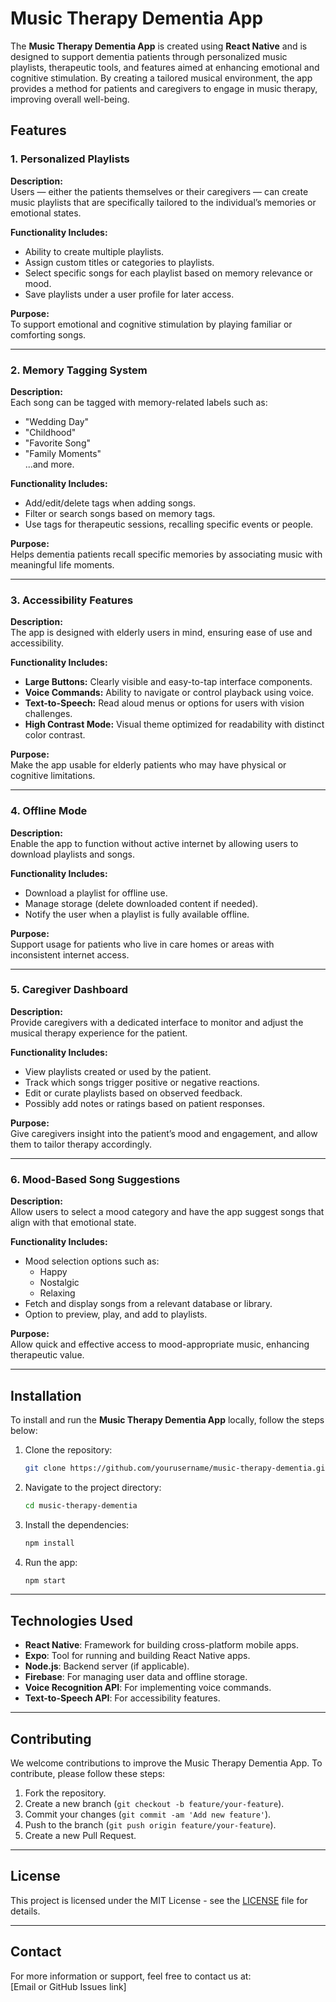 # Music Therapy Dementia App

The **Music Therapy Dementia App** is created using **React Native** and is designed to support dementia patients through personalized music playlists, therapeutic tools, and features aimed at enhancing emotional and cognitive stimulation. By creating a tailored musical environment, the app provides a method for patients and caregivers to engage in music therapy, improving overall well-being.

## Features

### 1. Personalized Playlists
**Description:**  
Users — either the patients themselves or their caregivers — can create music playlists that are specifically tailored to the individual’s memories or emotional states.

**Functionality Includes:**
- Ability to create multiple playlists.
- Assign custom titles or categories to playlists.
- Select specific songs for each playlist based on memory relevance or mood.
- Save playlists under a user profile for later access.

**Purpose:**  
To support emotional and cognitive stimulation by playing familiar or comforting songs.

---

### 2. Memory Tagging System
**Description:**  
Each song can be tagged with memory-related labels such as:
- "Wedding Day"
- "Childhood"
- "Favorite Song"
- "Family Moments"  
...and more.

**Functionality Includes:**
- Add/edit/delete tags when adding songs.
- Filter or search songs based on memory tags.
- Use tags for therapeutic sessions, recalling specific events or people.

**Purpose:**  
Helps dementia patients recall specific memories by associating music with meaningful life moments.

---

### 3. Accessibility Features
**Description:**  
The app is designed with elderly users in mind, ensuring ease of use and accessibility.

**Functionality Includes:**
- **Large Buttons:** Clearly visible and easy-to-tap interface components.
- **Voice Commands:** Ability to navigate or control playback using voice.
- **Text-to-Speech:** Read aloud menus or options for users with vision challenges.
- **High Contrast Mode:** Visual theme optimized for readability with distinct color contrast.

**Purpose:**  
Make the app usable for elderly patients who may have physical or cognitive limitations.

---

### 4. Offline Mode
**Description:**  
Enable the app to function without active internet by allowing users to download playlists and songs.

**Functionality Includes:**
- Download a playlist for offline use.
- Manage storage (delete downloaded content if needed).
- Notify the user when a playlist is fully available offline.

**Purpose:**  
Support usage for patients who live in care homes or areas with inconsistent internet access.

---

### 5. Caregiver Dashboard
**Description:**  
Provide caregivers with a dedicated interface to monitor and adjust the musical therapy experience for the patient.

**Functionality Includes:**
- View playlists created or used by the patient.
- Track which songs trigger positive or negative reactions.
- Edit or curate playlists based on observed feedback.
- Possibly add notes or ratings based on patient responses.

**Purpose:**  
Give caregivers insight into the patient’s mood and engagement, and allow them to tailor therapy accordingly.

---

### 6. Mood-Based Song Suggestions
**Description:**  
Allow users to select a mood category and have the app suggest songs that align with that emotional state.

**Functionality Includes:**
- Mood selection options such as:
  - Happy
  - Nostalgic
  - Relaxing
- Fetch and display songs from a relevant database or library.
- Option to preview, play, and add to playlists.

**Purpose:**  
Allow quick and effective access to mood-appropriate music, enhancing therapeutic value.

---

## Installation

To install and run the **Music Therapy Dementia App** locally, follow the steps below:

1. Clone the repository:
    ```bash
    git clone https://github.com/yourusername/music-therapy-dementia.git
    ```

2. Navigate to the project directory:
    ```bash
    cd music-therapy-dementia
    ```

3. Install the dependencies:
    ```bash
    npm install
    ```

4. Run the app:
    ```bash
    npm start
    ```

---

## Technologies Used
- **React Native**: Framework for building cross-platform mobile apps.
- **Expo**: Tool for running and building React Native apps.
- **Node.js**: Backend server (if applicable).
- **Firebase**: For managing user data and offline storage.
- **Voice Recognition API**: For implementing voice commands.
- **Text-to-Speech API**: For accessibility features.

---

## Contributing

We welcome contributions to improve the Music Therapy Dementia App. To contribute, please follow these steps:

1. Fork the repository.
2. Create a new branch (`git checkout -b feature/your-feature`).
3. Commit your changes (`git commit -am 'Add new feature'`).
4. Push to the branch (`git push origin feature/your-feature`).
5. Create a new Pull Request.

---

## License

This project is licensed under the MIT License - see the [LICENSE](LICENSE) file for details.

---

## Contact

For more information or support, feel free to contact us at:  
[Email or GitHub Issues link]

